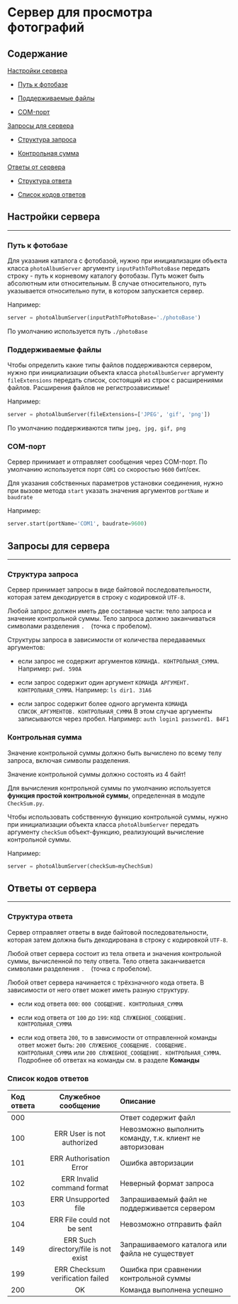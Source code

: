 # Сервер для просмотра фотографий #

## Содержание ##
[Настройки сервера](#Настройки-сервера)

* [Путь к фотобазе](#Путь-к-фотобазе)

* [Поддерживаемые файлы](#Поддерживаемые-файлы)

* [COM-порт](#COM-порт)

[Запросы для сервера](#Запросы-для-сервера)

* [Структура запроса](#Структура-запроса)

* [Контрольная сумма](#Контрольная-сумма)

[Ответы от сервера](#Ответы-от-сервера)

* [Структура ответа](#Структура-ответа)

* [Список кодов ответов](#Список-кодов-ответов)

## Настройки сервера ##

---
### Путь к фотобазе ###
Для указания каталога с фотобазой, нужно при инициализации объекта класса `photoAlbumServer` аргументу `inputPathToPhotoBase` передать строку - путь к корневому каталогу фотобазы. Путь может быть абсолютным или относительным. В случае относительного, путь указывается относительно пути, в котором запускается сервер.

Например:

```python
server = photoAlbumServer(inputPathToPhotoBase='./photoBase')
```

По умолчанию используется путь `./photoBase`
### Поддерживаемые файлы ###

Чтобы определить какие типы файлов поддерживаются сервером, нужно при инициализации объекта класса `photoAlbumServer` аргументу `fileExtensions` передать список, состоящий из строк с расширениями файлов. Расширения файлов не регистрозависимые!

Например:

```python
server = photoAlbumServer(fileExtensions=['JPEG', 'gif', 'png'])
```

По умолчанию поддерживаются типы `jpeg, jpg, gif, png`
### COM-порт ###
Сервер принимает и отправляет сообщения через COM-порт. По умолчанию используется порт `COM1` со скоростью `9600` бит/сек.

Для указания собственных параметров установки соединения, нужно при вызове метода `start` указать значения аргументов `portName` и `baudrate`

Например:

```python
server.start(portName='COM1', baudrate=9600)
```

## Запросы для сервера ###

---

### Структура запроса ###


Сервер принимает запросы в виде байтовой последовательности, которая затем декодируется в строку с кодировкой `UTF-8`.

Любой запрос должен иметь две составные части: тело запроса и значение контрольной суммы. Тело запроса должно заканчиваться символами разделения `.ㅤ` (точка с пробелом).

Структуры запроса в зависимости от количества передаваемых аргументов:
* если запрос не содержит аргументов
`КОМАНДА. КОНТРОЛЬНАЯ_СУММА`. 
Например: `pwd. 590A`


* если запрос содержит один аргумент
`КОМАНДА АРГУМЕНТ. КОНТРОЛЬНАЯ_СУММА`. 
Например: `ls dir1. 31A6`


* если запрос содержит более одного аргумента
`КОМАНДА СПИСОК_АРГУМЕНТОВ. КОНТРОЛЬНАЯ_СУММА`
В этом случае аргументы записываются через пробел. 
Например: `auth login1 password1. B4F1`

### Контрольная сумма ###

 Значение контрольной суммы должно быть вычислено по всему телу запроса, включая символы разделения.
 
 Значение контрольной суммы должно состоять из 4 байт!
 
 Для вычисления контрольной суммы по умолчанию используется **функция простой контрольной суммы**, определенная в модуле `CheckSum.py`.
 
 Чтобы использовать собственную функцию контрольной суммы, нужно при инициализации объекта класса `photoAlbumServer` передать аргументу `checkSum` объект-функцию, реализующий вычисление контрольной суммы.
 
 Например:
 
```python
server = photoAlbumServer(checkSum=myChechSum)
```


## Ответы от сервера ##

---

### Структура ответа ###

Сервер отправляет ответы в виде байтовой последовательности, которая затем должна быть декодирована в строку с кодировкой `UTF-8`.

Любой ответ сервера состоит из тела ответа и значения контрольной суммы, вычисленной по телу ответа. Тело ответа заканчивается символами разделения `.ㅤ` (точка с пробелом).

Любой ответ сервера начинается с трёхзначного кода ответа. В зависимости от него ответ может иметь разную структуру.
* eсли код ответа `000`: `000 СООБЩЕНИЕ. КОНТРОЛЬНАЯ_СУММА`


* eсли код ответа от `100` до `199`: `КОД СЛУЖЕБНОЕ_СООБЩЕНИЕ. КОНТРОЛЬНАЯ_СУММА`


* если код ответа `200`, то в зависимости от отправленной команды ответ может быть: `200 СЛУЖЕБНОЕ_СООБЩЕНИЕ. СООБЩЕНИЕ. КОНТРОЛЬНАЯ_СУММА` или `200 СЛУЖЕБНОЕ_СООБЩЕНИЕ. КОНТРОЛЬНАЯ_СУММА`. Подробнее об ответах на команды см. в разделе **Команды**

### Список кодов ответов ###

| Код ответа |         Служебное сообщение      | Описание | 
|:-----------|:--------------------------------:|  :--- |
| 000        |                                  |Ответ содержит файл|
| 100        |      ERR User is not authorized  | Невозможно выполнить команду, т.к. клиент не авторизован|
| 101        |       ERR Authorisation Error    | Ошибка авторизации|
| 102        |      ERR Invalid command format  | Неверный формат запроса|
| 103        |         ERR Unsupported file     |Запрашиваемый файл не поддерживается сервером|
| 104        |      ERR File could not be sent  | Невозможно отправить файл|
| 149        | ERR Such directory/file is not exist | Запрашиваемого каталога или файла не существует|
| 199        | ERR Checksum verification failed |Ошибка при сравнении контрольной суммы|
| 200        |                  OK              | Команда выполнена успешно     |

